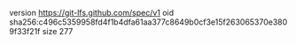version https://git-lfs.github.com/spec/v1
oid sha256:c496c5359958fd4f1b4dfa61aa377c8649b0cf3e15f263065370e3809f33f21f
size 277
